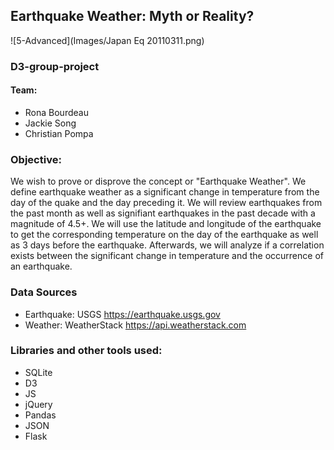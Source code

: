 ## Earthquake Weather: Myth or Reality?

![5-Advanced](Images/Japan Eq 20110311.png)

### D3-group-project

#### Team: 
* Rona Bourdeau
* Jackie Song
* Christian Pompa

### Objective: 
We wish to prove or disprove the concept or "Earthquake Weather".  We define earthquake weather as a significant change in temperature from the day of the quake and the day preceding it.  We will review earthquakes from the past month as well as signifiant earthquakes in the past decade with a magnitude of 4.5+. We will use the latitude and longitude of the earthquake to get the corresponding temperature on the day of the earthquake as well as 3 days before the earthquake. Afterwards, we will analyze if a correlation exists between the significant change in temperature and the occurrence of an earthquake.

### Data Sources
* Earthquake: USGS https://earthquake.usgs.gov
* Weather: WeatherStack https://api.weatherstack.com

### Libraries and other tools used:
* SQLite
* D3
* JS
* jQuery
* Pandas
* JSON
* Flask
